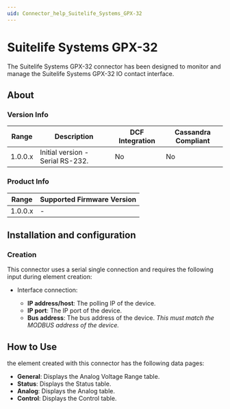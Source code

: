 ```yaml
---
uid: Connector_help_Suitelife_Systems_GPX-32
---
```


# Suitelife Systems GPX-32

The Suitelife Systems GPX-32 connector has been designed to monitor and manage the Suitelife Systems GPX-32 IO contact interface.

## About

### Version Info

| Range   | Description                      | DCF Integration | Cassandra Compliant |
|---------|----------------------------------|-----------------|---------------------|
| 1.0.0.x | Initial version - Serial RS-232. | No              | No                  |

### Product Info

| Range   | Supported Firmware Version |
|---------|----------------------------|
| 1.0.0.x | -                          |

## Installation and configuration

### Creation

This connector uses a serial single connection and requires the following input during element creation:

- Interface connection:

  - **IP address/host**: The polling IP of the device.
  - **IP port**: The IP port of the device.
  - **Bus address**: The bus address of the device. *This must match the MODBUS address of the device.*

## How to Use

the element created with this connector has the following data pages:

- **General**: Displays the Analog Voltage Range table.
- **Status**: Displays the Status table.
- **Analog**: Displays the Analog table.
- **Control**: Displays the Control table.
